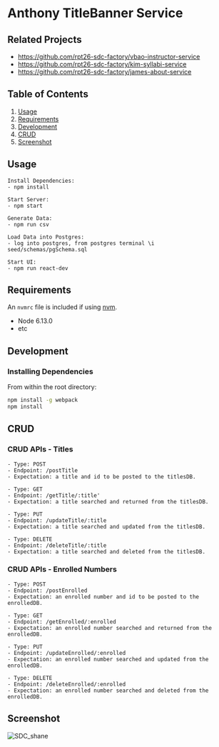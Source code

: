# Anthony TitleBanner Service

## Related Projects

  - https://github.com/rpt26-sdc-factory/vbao-instructor-service
  - https://github.com/rpt26-sdc-factory/kim-syllabi-service
  - https://github.com/rpt26-sdc-factory/james-about-service

## Table of Contents

1. [Usage](#Usage)
2. [Requirements](#requirements)
3. [Development](#development)
4. [CRUD](#CRUD)
5. [Screenshot](#Screenshot)

## Usage

```
Install Dependencies:
- npm install

Start Server:
- npm start

Generate Data:
- npm run csv

Load Data into Postgres:
- log into postgres, from postgres terminal \i seed/schemas/pgSchema.sql

Start UI:
- npm run react-dev
```

## Requirements

An `nvmrc` file is included if using [nvm](https://github.com/creationix/nvm).

- Node 6.13.0
- etc

## Development

### Installing Dependencies

From within the root directory:

```sh
npm install -g webpack
npm install
```

## CRUD

### CRUD APIs - Titles
```
- Type: POST
- Endpoint: /postTitle
- Expectation: a title and id to be posted to the titlesDB.

- Type: GET
- Endpoint: /getTitle/:title'
- Expectation: a title searched and returned from the titlesDB.

- Type: PUT
- Endpoint: /updateTitle/:title
- Expectation: a title searched and updated from the titlesDB.

- Type: DELETE
- Endpoint: /deleteTitle/:title
- Expectation: a title searched and deleted from the titlesDB.
```

### CRUD APIs - Enrolled Numbers
```
- Type: POST
- Endpoint: /postEnrolled
- Expectation: an enrolled number and id to be posted to the enrolledDB.

- Type: GET
- Endpoint: /getEnrolled/:enrolled
- Expectation: an enrolled number searched and returned from the enrolledDB.

- Type: PUT
- Endpoint: /updateEnrolled/:enrolled
- Expectation: an enrolled number searched and updated from the enrolledDB.

- Type: DELETE
- Endpoint: /deleteEnrolled/:enrolled
- Expectation: an enrolled number searched and deleted from the enrolledDB.
```

## Screenshot
![SDC_shane](https://user-images.githubusercontent.com/31682285/125174022-3ca90600-e177-11eb-83a3-8a3bb5640999.png)



